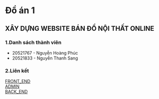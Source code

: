 # Đồ án 1
## XÂY DỰNG WEBSITE BÁN ĐỒ NỘI THẤT ONLINE
### 1.Danh sách thành viên  
<ul> 
<li>20521767 - Nguyễn Hoàng Phúc</li> 
<li>20521833 - Nguyễn Thanh Sang</li> 
</ul>

### 2.Liên kết 
[FRONT_END](https://github.com/sang1833/DoAn1_20521767_20521833)  
[ADMIN](https://github.com/PhucNguyenHoang20521767/DoAn1_20521767_20521833_ADMIN)  
[BACK_END](https://github.com/PhucNguyenHoang20521767/DoAn1_20521767_20521833_BE)
